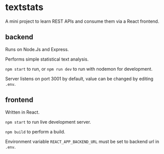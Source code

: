 # textstats
A mini project to learn REST APIs and consume them via a React frontend.
## backend
Runs on Node.Js and Express.

Performs simple statistical text analysis.

`npm start` to run, or `npm run dev` to run with nodemon for development.

Server listens on port 3001 by default, value can be changed by editing `.env`.

## frontend
Written in React.

`npm start` to run live development server.

`npm build` to perform a build.

Environment variable `REACT_APP_BACKEND_URL` must be set to backend url in `.env`.
